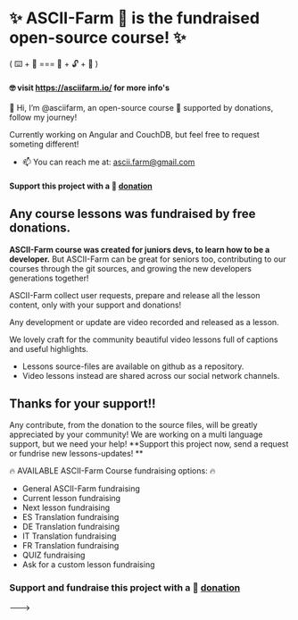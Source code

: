 

# ✨ ASCII-Farm 🚜 is the fundraised open-source course! ✨ 
( ⌨️ + 🚜 === 🚀 + 🔓 + 🌱 )
#### 🤓 visit https://asciifarm.io/ for more info's

👋 Hi, I’m @asciifarm, an open-source course 🌱 supported by donations,
follow my journey!

Currently working on Angular and CouchDB, but feel free to request someting different!

- 📫 You can reach me at: ascii.farm@gmail.com
#### Support this project with a 🤩 [donation](https://www.paypal.com/donate?hosted_button_id=KYJD4H37GXTQS)

## Any course lessons was fundraised by free donations.

**ASCII-Farm course was created for juniors devs, to learn how to be a developer.**
But ASCII-Farm can be great for seniors too,  contributing to our courses through the git sources, and growing the new developers generations together! 

ASCII-Farm collect user requests, prepare and release all the lesson content, only with your support and donations! 

Any development or update are video recorded and released as a lesson.

We lovely craft for the community beautiful video lessons full of captions and useful highlights.

- Lessons source-files are available on github as a repository. 
- Video lessons instead are shared across our social network channels. 



## Thanks for your support!!
Any contribute, from the donation to the source files, will be greatly appreciated by your community!
We are working on a multi language support, but we need your help! 
**Support this project now, send a request or fundrise new lessons-updates! **

🔥 AVAILABLE ASCII-Farm Course fundraising options: 🔥

- General ASCII-Farm fundraising
- Current lesson fundraising
- Next lesson fundraising
- ES Translation fundraising
- DE Translation fundraising
- IT Translation fundraising
- FR Translation fundraising
- QUIZ fundraising
- Ask for a custom lesson fundraising

### Support and fundraise this project with a 🤩 [donation](https://www.paypal.com/donate?hosted_button_id=KYJD4H37GXTQS)

--->
